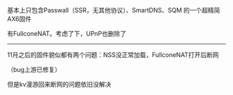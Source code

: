 基本上只包含Passwall（SSR，无其他协议）、SmartDNS、SQM 的一个超精简AX6固件

有FullconeNAT。考虑了下，UPnP也删除了


---

11月之后的固件貌似都有两个问题：NSS没正常加载，FullconeNAT打开后断网

（bug上游已修复）

但是kv漫游回来断网的问题依旧没解决
